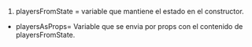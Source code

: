 1. playersFromState = variable que mantiene el estado en el constructor.
  * playersAsProps= Variable que se envia por props con el contenido de playersFromState.